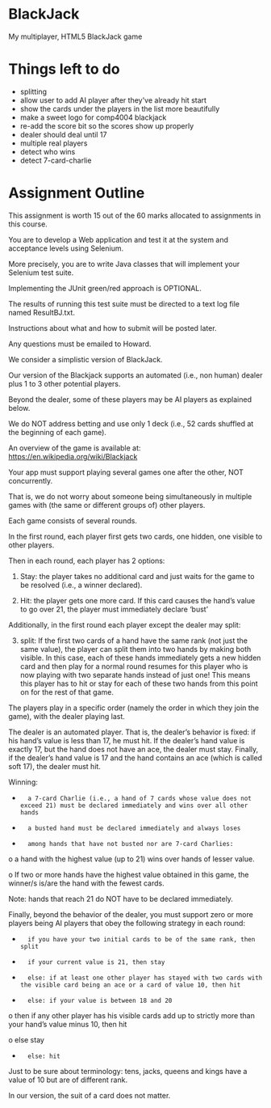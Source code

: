 # BlackJack

My multiplayer, HTML5 BlackJack game

# Things left to do

- splitting
- allow user to add AI player after they've already hit start
- show the cards under the players in the list more beautifully
- make a sweet logo for comp4004 blackjack
- re-add the score bit so the scores show up properly
- dealer should deal until 17
- multiple real players
- detect who wins
- detect 7-card-charlie

# Assignment Outline

This assignment is worth 15 out of the 60 marks allocated to assignments in this course.

You are to develop a Web application and test it at the system and acceptance levels using Selenium.

More precisely, you are to write Java classes that will implement your Selenium test suite.

Implementing the JUnit green/red approach is OPTIONAL.

The results of running this test suite must be directed to a text log file named ResultBJ.txt.

Instructions about what and how to submit will be posted later.

Any questions must be emailed to Howard.

We consider a simplistic version of BlackJack.

Our version of the Blackjack supports an automated (i.e., non human) dealer plus 1 to 3 other potential players.

Beyond the dealer, some of these players may be AI players as explained below.

We do NOT address betting and use only 1 deck (i.e., 52 cards shuffled at the beginning of each game).

An overview of the game is available at: https://en.wikipedia.org/wiki/Blackjack

Your app must support playing several games one after the other, NOT concurrently.

That is, we do not worry about someone being simultaneously in multiple games with (the same or different groups of) other players.

Each game consists of several rounds.

In the first round, each player first gets two cards, one hidden, one visible to other players.

Then in each round, each player has 2 options:

1) Stay: the player takes no additional card and just waits for the game to be resolved (i.e., a winner declared).

2) Hit: the player gets one more card. If this card causes the hand’s value to go over 21, the player must immediately declare ‘bust’

Additionally, in the first round each player except the dealer may split:

3) split: If the first two cards of a hand have the same rank (not just the same value), the player can split them into two hands by making both visible. In this case, each of these hands immediately gets a new hidden card and then play for a normal round resumes for this player who is now playing with two separate hands instead of just one! This means this player has to hit or stay for each of these two hands from this point on for the rest of that game.

The players play in a specific order (namely the order in which they join the game), with the dealer playing last.

The dealer is an automated player. That is, the dealer’s behavior is fixed: if his hand’s value is less than 17, he must hit. If the dealer’s hand value is exactly 17, but the hand does not have an ace, the dealer must stay. Finally, if the dealer’s hand value is 17 and the hand contains an ace (which is called soft 17), the dealer must hit.

Winning:

-       a 7-card Charlie (i.e., a hand of 7 cards whose value does not exceed 21) must be declared immediately and wins over all other hands

-       a busted hand must be declared immediately and always loses

-       among hands that have not busted nor are 7-card Charlies:

o   a hand with the highest value (up to 21) wins over hands of lesser value.

o   If two or more hands have the highest value obtained in this game, the winner/s is/are the hand with the fewest cards.

Note: hands that reach 21 do NOT have to be declared immediately.

Finally, beyond the behavior of the dealer, you must support zero or more players being AI players that obey the following strategy in each round:

-       if you have your two initial cards to be of the same rank, then split

-       if your current value is 21, then stay

-       else: if at least one other player has stayed with two cards with the visible card being an ace or a card of value 10, then hit

-       else: if your value is between 18 and 20

o   then if any other player has his visible cards add up to strictly more than your hand’s value minus 10, then hit

o   else stay

-       else: hit

Just to be sure about terminology: tens, jacks, queens and kings have a value of 10 but are of different rank.

In our version, the suit of a card does not matter.